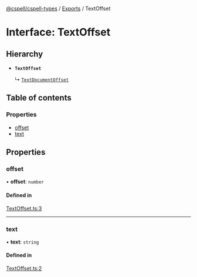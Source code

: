 [@cspell/cspell-types](../README.md) / [Exports](../modules.md) / TextOffset

# Interface: TextOffset

## Hierarchy

- **`TextOffset`**

  ↳ [`TextDocumentOffset`](TextDocumentOffset.md)

## Table of contents

### Properties

- [offset](TextOffset.md#offset)
- [text](TextOffset.md#text)

## Properties

### offset

• **offset**: `number`

#### Defined in

[TextOffset.ts:3](https://github.com/streetsidesoftware/cspell/blob/34586d56/packages/cspell-types/src/TextOffset.ts#L3)

___

### text

• **text**: `string`

#### Defined in

[TextOffset.ts:2](https://github.com/streetsidesoftware/cspell/blob/34586d56/packages/cspell-types/src/TextOffset.ts#L2)
